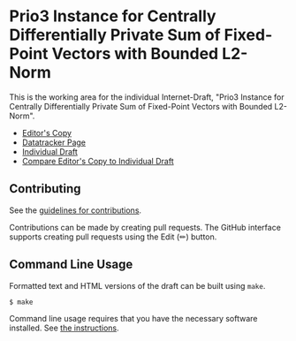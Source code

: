 # Prio3 Instance for Centrally Differentially Private Sum of Fixed-Point Vectors with Bounded L2-Norm

This is the working area for the individual Internet-Draft, "Prio3 Instance for Centrally Differentially Private Sum of Fixed-Point Vectors with Bounded L2-Norm".

* [Editor's Copy](https://dpsa-project.github.io/draft-rour-cfrg-prio3-dp-fpvec-sum/#go.draft-rour-cfrg-prio3-dp-fpvec-sum.html)
* [Datatracker Page](https://datatracker.ietf.org/doc/draft-rour-cfrg-prio3-dp-fpvec-sum)
* [Individual Draft](https://datatracker.ietf.org/doc/html/draft-rour-cfrg-prio3-dp-fpvec-sum)
* [Compare Editor's Copy to Individual Draft](https://dpsa-project.github.io/draft-rour-cfrg-prio3-dp-fpvec-sum/#go.draft-rour-cfrg-prio3-dp-fpvec-sum.diff)


## Contributing

See the
[guidelines for contributions](https://github.com/dpsa-project/draft-rour-cfrg-prio3-dp-fpvec-sum/blob/main/CONTRIBUTING.md).

Contributions can be made by creating pull requests.
The GitHub interface supports creating pull requests using the Edit (✏) button.


## Command Line Usage

Formatted text and HTML versions of the draft can be built using `make`.

```sh
$ make
```

Command line usage requires that you have the necessary software installed.  See
[the instructions](https://github.com/martinthomson/i-d-template/blob/main/doc/SETUP.md).

